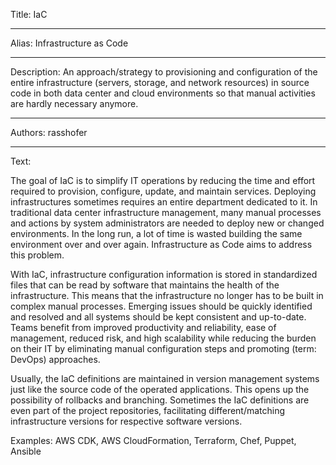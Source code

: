 Title: IaC

-----

Alias: Infrastructure as Code

-----

Description: An approach/strategy to provisioning and configuration of the entire infrastructure (servers, storage, and network resources) in source code in both data center and cloud environments so that manual activities are hardly necessary anymore.

-----

Authors: rasshofer

-----

Text:

The goal of IaC is to simplify IT operations by reducing the time and effort required to provision, configure, update, and maintain services. Deploying infrastructures sometimes requires an entire department dedicated to it. In traditional data center infrastructure management, many manual processes and actions by system administrators are needed to deploy new or changed environments. In the long run, a lot of time is wasted building the same environment over and over again. Infrastructure as Code aims to address this problem.

With IaC, infrastructure configuration information is stored in standardized files that can be read by software that maintains the health of the infrastructure. This means that the infrastructure no longer has to be built in complex manual processes. Emerging issues should be quickly identified and resolved and all systems should be kept consistent and up-to-date. Teams benefit from improved productivity and reliability, ease of management, reduced risk, and high scalability while reducing the burden on their IT by eliminating manual configuration steps and promoting (term: DevOps) approaches.

Usually, the IaC definitions are maintained in version management systems just like the source code of the operated applications. This opens up the possibility of rollbacks and branching. Sometimes the IaC definitions are even part of the project repositories, facilitating different/matching infrastructure versions for respective software versions.

Examples: AWS CDK, AWS CloudFormation, Terraform, Chef, Puppet, Ansible
